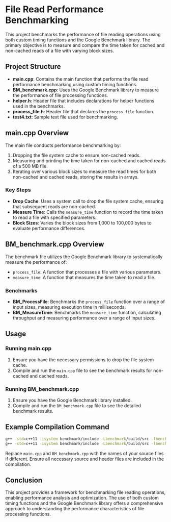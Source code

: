 # File Read Performance Benchmarking

This project benchmarks the performance of file reading operations using both custom timing functions and the Google Benchmark library. The primary objective is to measure and compare the time taken for cached and non-cached reads of a file with varying block sizes.

## Project Structure

- **main.cpp**: Contains the main function that performs the file read performance benchmarking using custom timing functions.
- **BM_benchmark.cpp**: Uses the Google Benchmark library to measure the performance of file processing functions.
- **helper.h**: Header file that includes declarations for helper functions used in the benchmarks.
- **process_file.h**: Header file that declares the `process_file` function.
- **test4.txt**: Sample text file used for benchmarking.

## main.cpp Overview

The main file conducts performance benchmarking by:
1. Dropping the file system cache to ensure non-cached reads.
2. Measuring and printing the time taken for non-cached and cached reads of a 500 MB file.
3. Iterating over various block sizes to measure the read times for both non-cached and cached reads, storing the results in arrays.

### Key Steps

- **Drop Cache**: Uses a system call to drop the file system cache, ensuring that subsequent reads are non-cached.
- **Measure Time**: Calls the `measure_time` function to record the time taken to read a file with specified parameters.
- **Block Sizes**: Varies the block sizes from 1,000 to 100,000 bytes to evaluate performance differences.

## BM_benchmark.cpp Overview

The benchmark file utilizes the Google Benchmark library to systematically measure the performance of:
- `process_file`: A function that processes a file with various parameters.
- `measure_time`: A function that measures the time taken to read a file.

### Benchmarks

- **BM_ProcessFile**: Benchmarks the `process_file` function over a range of input sizes, measuring execution time in milliseconds.
- **BM_MeasureTime**: Benchmarks the `measure_time` function, calculating throughput and measuring performance over a range of input sizes.

## Usage

### Running main.cpp

1. Ensure you have the necessary permissions to drop the file system cache.
2. Compile and run the `main.cpp` file to see the benchmark results for non-cached and cached reads.

### Running BM_benchmark.cpp

1. Ensure you have the Google Benchmark library installed.
2. Compile and run the `BM_benchmark.cpp` file to see the detailed benchmark results.

## Example Compilation Command

```sh
g++ -std=c++11 -isystem benchmark/include -Lbenchmark/build/src -lbenchmark -lpthread main.cpp -o main_benchmark
g++ -std=c++11 -isystem benchmark/include -Lbenchmark/build/src -lbenchmark -lpthread BM_benchmark.cpp -o bm_benchmark
```

Replace `main.cpp` and `BM_benchmark.cpp` with the names of your source files if different. Ensure all necessary source and header files are included in the compilation.

## Conclusion

This project provides a framework for benchmarking file reading operations, enabling performance analysis and optimization. The use of both custom timing functions and the Google Benchmark library offers a comprehensive approach to understanding the performance characteristics of file processing functions.
